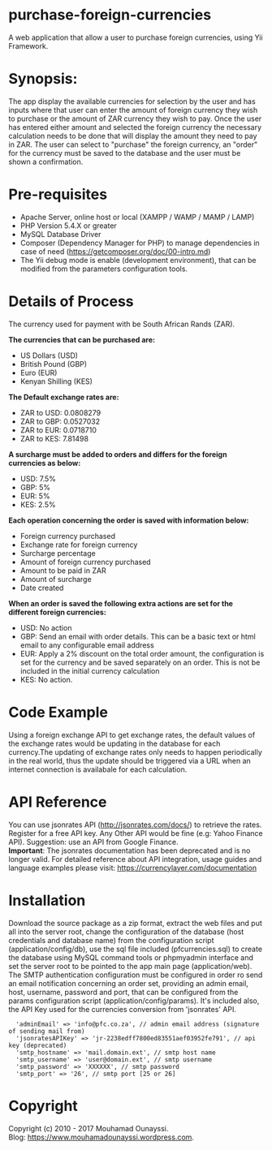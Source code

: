 # purchase-foreign-currencies
A web application that allow a user to purchase foreign currencies, using Yii Framework.
# Synopsis:
The app display the available currencies for selection by the user and has inputs where that user can enter the amount of foreign currency they wish to purchase or the amount of ZAR currency they wish to pay.
Once the user has entered either amount and selected the foreign currency the necessary calculation needs to be done that will display the amount they need to pay in ZAR.
The user can select to "purchase" the foreign currency, an "order" for the currency must be saved to the database and the user must be shown a confirmation.
# Pre-requisites
- Apache Server, online host or local (XAMPP / WAMP / MAMP / LAMP)
- PHP Version 5.4.X or greater
- MySQL Database Driver
- Composer (Dependency Manager for PHP) to manage dependencies in case of need (https://getcomposer.org/doc/00-intro.md)
- The Yii debug mode is enable (development environment), that can be modified from the parameters configuration tools. 

# Details of Process
The currency used for payment with be South African Rands (ZAR).

**The currencies that can be purchased are:** 
- US Dollars (USD)
- British Pound (GBP)
- Euro (EUR)
- Kenyan Shilling (KES)

**The Default exchange rates are:**
- ZAR to USD: 0.0808279
- ZAR to GBP: 0.0527032
- ZAR to EUR: 0.0718710
- ZAR to KES: 7.81498

**A surcharge must be added to orders and differs for the foreign currencies as below:**
- USD: 7.5%
- GBP: 5%
- EUR: 5%
- KES: 2.5%

**Each operation concerning the order is saved with information below:**
- Foreign currency purchased
- Exchange rate for foreign currency
- Surcharge percentage
- Amount of foreign currency purchased
- Amount to be paid in ZAR
- Amount of surcharge
- Date created

**When an order is saved the following extra actions are set for the different foreign currencies:**
- USD: No action
- GBP: Send an email with order details. This can be a basic text or html email to any configurable email address
- EUR: Apply a 2% discount on the total order amount, the configuration is set for the currency and be saved separately on an order. This is not be included in the initial currency calculation
- KES: No action.

# Code Example
Using a foreign exchange API to get exchange rates, the default values of the exchange rates would be updating in the database for each currency.The updating of exchange rates only needs to happen periodically in the real world, thus the update should be triggered via a URL when an internet connection is availabale for each calculation.

# API Reference

You can use jsonrates API (http://jsonrates.com/docs/) to retrieve the rates. Register for a free API key. Any Other API would be fine (e.g: Yahoo Finance API). Suggestion: use an API from Google Finance.<br>
**Important**: The jsonrates documentation has been deprecated and is no longer valid. For detailed reference about API integration, usage guides and language examples please visit: https://currencylayer.com/documentation

# Installation
Download the source package as a zip format, extract the web files and put all into the server root, change the configuration of the database (host credentials and database name) from the configuration script (application/config/db), use the sql file included (pfcurrencies.sql) to create the database using MySQL command tools or phpmyadmin interface  and set the server root to be pointed to the app main page (application/web).
The SMTP authentication configuration must be configured in order ro send an email notification concerning an order set, providing an admin email, host, username, password and port, that can be configured from the params configuration script (application/config/params). It's included also, the API Key used for the currencies conversion from 'jsonrates' API.

```
  'adminEmail' => 'info@pfc.co.za', // admin email address (signature of sending mail from)
  'jsonratesAPIKey' => 'jr-2238edff7800ed83551aef03952fe791', // api key (deprecated)
  'smtp_hostname' => 'mail.domain.ext', // smtp host name
  'smtp_username' => 'user@domain.ext', // smtp username
  'smtp_password' => 'XXXXXX', // smtp password
  'smtp_port' => '26', // smtp port [25 or 26]
```

# Copyright
Copyright (c) 2010 - 2017 Mouhamad Ounayssi.<br>
Blog: https://www.mouhamadounayssi.wordpress.com.
